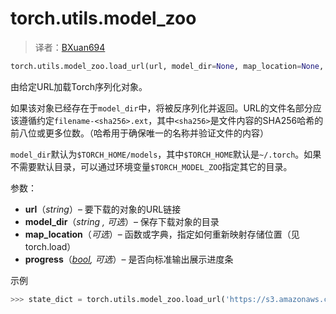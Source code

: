 # torch.utils.model_zoo

> 译者：[BXuan694](https://github.com/BXuan694)

```py
torch.utils.model_zoo.load_url(url, model_dir=None, map_location=None, progress=True)
```

由给定URL加载Torch序列化对象。

如果该对象已经存在于`model_dir`中，将被反序列化并返回。URL的文件名部分应该遵循约定`filename-<sha256>.ext`，其中`<sha256>`是文件内容的SHA256哈希的前八位或更多位数。（哈希用于确保唯一的名称并验证文件的内容）

`model_dir`默认为`$TORCH_HOME/models`，其中`$TORCH_HOME`默认是`~/.torch`。如果不需要默认目录，可以通过环境变量`$TORCH_MODEL_ZOO`指定其它的目录。

参数：

*   **url**（_string_）– 要下载的对象的URL链接
*   **model_dir**（_string_ _,_ _可选_）– 保存下载对象的目录
*   **map_location**（_可选_）– 函数或字典，指定如何重新映射存储位置（见torch.load）
*   **progress**（[_bool_](https://docs.python.org/3/library/functions.html#bool "(in Python v3.7)")_,_ _可选_）– 是否向标准输出展示进度条



示例

```py
>>> state_dict = torch.utils.model_zoo.load_url('https://s3.amazonaws.com/pytorch/models/resnet18-5c106cde.pth')
```

